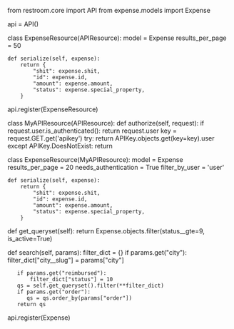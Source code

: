 from restroom.core import API
from expense.models import Expense

api = API()

class ExpenseResource(APIResource):
    model = Expense
    results_per_page = 50

    def serialize(self, expense):
        return {
            "shit": expense.shit,
            "id": expense.id,
            "amount": expense.amount,
            "status": expense.special_property,
        }

api.register(ExpenseResource)

class MyAPIResource(APIResource):
   def authorize(self, request):
       if request.user.is_authenticated():
           return request.user
       key = request.GET.get('apikey')
       try:
           return APIKey.objects.get(key=key).user
       except APIKey.DoesNotExist:
           return


class ExpenseResource(MyAPIResource):
    model = Expense
    results_per_page = 20
    needs_authentication = True
    filter_by_user = 'user'

    def serialize(self, expense):
        return {
            "shit": expense.shit,
            "id": expense.id,
            "amount": expense.amount,
            "status": expense.special_property,
        }

   def get_queryset(self):
       return Expense.objects.filter(status__gte=9, is_active=True)

   def search(self, params):
       filter_dict = {}
       if params.get("city"):
           filter_dict["city__slug"] = params["city"]

       if params.get("reimbursed"):
           filter_dict["status"] = 10
       qs = self.get_queryset().filter(**filter_dict)
       if params.get("order"):
          qs = qs.order_by(params["order"])
       return qs

api.register(Expense)

